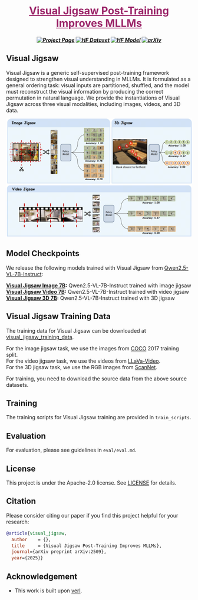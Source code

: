 <h1 align="center"><a href="https://arxiv.org/" style="color:#9C276A">
Visual Jigsaw Post-Training Improves MLLMs</a></h1>

<h5 align="center">
  
[![Project Page](https://img.shields.io/badge/🌐%20Project-Page-blue.svg)](https://your-project-page-link)
[![HF Dataset](https://img.shields.io/badge/🤗%20Dataset-purple.svg)](https://huggingface.co/datasets/your-username/your-dataset)
[![HF Model](https://img.shields.io/badge/🤗%20Model-purple.svg)](https://huggingface.co/your-username/your-model)
[![arXiv](https://img.shields.io/badge/arXiv-2509.21268-B31B1B.svg)](https://arxiv.org/abs/)
<br>
</h5> 

## Visual Jigsaw
Visual Jigsaw is a generic self-supervised post-training framework designed to strengthen visual understanding in MLLMs. It is formulated as a general ordering task: visual inputs are partitioned, shuffled, and the model must reconstruct the visual information by producing the correct permutation in natural language. We provide the instantiations of Visual Jigsaw across three visual modalities, including images, videos, and 3D data.

<p align="center">
<img src="assets/overview.png" alt="Overview of Visual Jigsaw" width="700"/>
</p>

## Model Checkpoints

We release the following models trained with Visual Jigsaw from [Qwen2.5-VL-7B-Instruct](https://huggingface.co/Qwen/Qwen2.5-VL-7B-Instruct):

**[Visual Jigsaw Image 7B](https://huggingface.co/craigwu/visual_jigsaw_image_7B):** Qwen2.5-VL-7B-Instruct trained with image jigsaw  
**[Visual Jigsaw Video 7B](https://huggingface.co/craigwu/visual_jigsaw_video_7B):** Qwen2.5-VL-7B-Instruct trained with video jigsaw  
**[Visual Jigsaw 3D 7B](https://huggingface.co/craigwu/visual_jigsaw_3D_7B):** Qwen2.5-VL-7B-Instruct trained with 3D jigsaw  

## Visual Jigsaw Training Data

The training data for Visual Jigsaw can be downloaded at [visual_jigsaw_training_data](https://huggingface.co/datasets/craigwu/visual_jigsaw_training_data).

For the image jigsaw task, we use the images from [COCO](https://cocodataset.org/#download) 2017 training split.  
For the video jigsaw task, we use the videos from [LLaVa-Video](https://huggingface.co/datasets/lmms-lab/LLaVA-Video-178K).  
For the 3D jigsaw task, we use the RGB images from [ScanNet](https://github.com/ScanNet/ScanNet). 

For training, you need to download the source data from the above source datasets.

## Training

The training scripts for Visual Jigsaw training are provided in `train_scripts`.

## Evaluation

For evaluation, please see guidelines in `eval/eval.md`.

## License <a name="license"></a>

This project is under the Apache-2.0 license. See [LICENSE](LICENSE) for details.

## Citation <a name="citation"></a>
Please consider citing our paper if you find this project helpful for your research:

```bibtex
@article{visual_jigsaw,
  author    = {},
  title     = {Visual Jigsaw Post-Training Improves MLLMs},
  journal={arXiv preprint arXiv:2509},
  year={2025}}
```

## Acknowledgement <a name="acknowledgement"></a>
-  This work is built upon [verl](https://github.com/volcengine/verl). 

